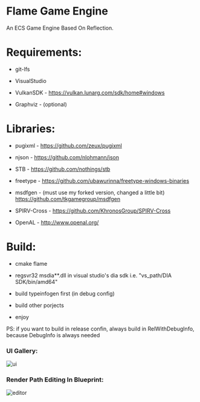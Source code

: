 # Flame Game Engine
An ECS Game Engine Based On Reflection.

# Requirements:

- git-lfs

- VisualStudio

- VulkanSDK     - https://vulkan.lunarg.com/sdk/home#windows

- Graphviz      - (optional)
  
# Libraries:

- pugixml       - https://github.com/zeux/pugixml

- njson         - https://github.com/nlohmann/json

- STB           - https://github.com/nothings/stb
  
- freetype      - https://github.com/ubawurinna/freetype-windows-binaries

- msdfgen       - (must use my forked version, changed a little bit) https://github.com/tkgamegroup/msdfgen

- SPIRV-Cross   - https://github.com/KhronosGroup/SPIRV-Cross

- OpenAL        - http://www.openal.org/

# Build:

- cmake flame

- regsvr32 msdia**.dll in visual studio's dia sdk i.e. "vs_path/DIA SDK/bin/amd64"

- build typeinfogen first (in debug config)

- build other porjects
  
- enjoy

PS: if you want to build in release confin, always build in RelWithDebugInfo, because DebugInfo is always needed

### UI Gallery:
![ui](https://github.com/tkgamegroup/flame/blob/master/screenshots/ui.png)
### Render Path Editing In Blueprint:
![editor](https://github.com/tkgamegroup/flame/blob/master/screenshots/editor.png)
